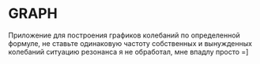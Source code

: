 # GRAPH
Приложение для построения графиков колебаний по определенной формуле, не ставьте одинаковую частоту собственных и вынужденных колебаний
ситуацию резонанса я не обработал, мне впадлу просто =]

